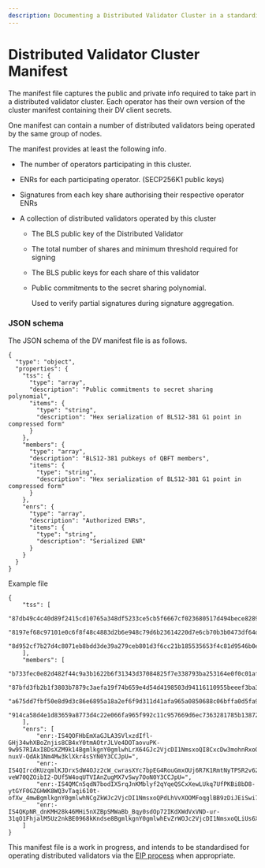 ```yaml
---
description: Documenting a Distributed Validator Cluster in a standardised file format
---
```


# Distributed Validator Cluster Manifest

The manifest file captures the public and private info required to take part in a distributed validator cluster. Each operator has their own version of the cluster manifest containing their DV client secrets.

One manifest can contain a number of distributed validators being operated by the same group of nodes.

The manifest provides at least the following info.

- The number of operators participating in this cluster.
- ENRs for each participating operator. (SECP256K1 public keys)
- Signatures from each key share authorising their respective operator ENRs
- A collection of distributed validators operated by this cluster

  - The BLS public key of the Distributed Validator
  - The total number of shares and minimum threshold required for signing
  - The BLS public keys for each share of this validator
  - Public commitments to the secret sharing polynomial.

    Used to verify partial signatures during signature aggregation.

### JSON schema

The JSON schema of the DV manifest file is as follows.

```
{
  "type": "object",
  "properties": {
    "tss": {
      "type": "array",
      "description": "Public commitments to secret sharing polynomial",
      "items": {
        "type": "string",
        "description": "Hex serialization of BLS12-381 G1 point in compressed form"
      }
    },
    "members": {
      "type": "array",
      "description": "BLS12-381 pubkeys of QBFT members",
      "items": {
        "type": "string",
        "description": "Hex serialization of BLS12-381 G1 point in compressed form"
      }
    },
    "enrs": {
      "type": "array",
      "description": "Authorized ENRs",
      "items": {
        "type": "string",
        "description": "Serialized ENR"
      }
    }
  }
}
```

Example file

```
{
	"tss": [
		"87db49c4c40d89f2415cd10765a348df5233ce5cb5f6667cf023680517d494bece8289e047da2488c87bc84a22a3a229",
		"8197ef68c97101e0c6f8f48c4883d2b6e948c79d6b23614220d7e6cb70b3b0473df64d20bd68539365c531e179ee9639",
		"8d952cf7b27d4c8071eb8bdd3de39a279ceb801d3f6cc21b185535653f4c81d9546b0e3b5d010636abdb6291264c562b"
	],
	"members": [
		"b733fec0e82d482f44c9a3b1622b6f31343d37084825f7e338793ba253164e0f0c01af6bfb7ec8e3e93e5001fe0f6d4a",
		"87bfd3fb2b1f3803b7879c3aefa19f74b659e4d54d4198503d94116110955beeef3ba3ba9b279b1155932286499fb91c",
		"a675dd7fbf50e8d9d3c86e6895a18a2ef6f9d311d41afa965a0850688c06bffa0d5fa9495a49a26c1275ce16982796b7",
		"914ca58d4e1d83659a8773d4c22e066fa965f992c11c957669d6ec7363281785b138723e139df4f86829252cd0c1a0b4"
	],
	"enrs": [
		"enr:-IS4QOFHbEmXaGJLA3SVlxzdIfl-GHj34whXBoZnjis8CB4xY0tmAOtrJLVe4DOTaovuPK-9w957RIAxI8DsXZM9k14BgmlkgnY0gmlwhLrX64GJc2VjcDI1NmsxoQI8CxcDw3mohnRxoOkL-nuxV-QdAk1Nm4Mw3klXkr4sSYN0Y3CCJpU=",
		"enr:-IS4QIrcdKUzqmlKJDrxSdW4OJz2cW_cwrasXYc7bpEG4RouGmxOUj6R7K1RmtNyTPSR2v62nawk3b7QO8OwTJoD6w4BgmlkgnY0gmlwhMkEDBqJc2VjcDI1NmsxoQMmH-veW70QZOibI2-DUf5W4oqUTVIAnZugMX7vSwy7OoN0Y3CCJpU=",
		"enr:-IS4QMCn5qdN7bodIX5rqJnKMblyf2qYqeQSCxXewLUkq7UfPKBi8bD8-ytGYF0GZGHWK8WQ3vTaqi610t-ofXw_4mwBgmlkgnY0gmlwhNCgZkWJc2VjcDI1NmsxoQPdLhVvXOOMFoqglBB9zDiJEiSwi7MIMHjyKB4o6Fdv_IN0Y3CCJpU=",
		"enr:-IS4QKpNR_dnKMH28k46MHi5nXZBpSMWaBb_Bqy0sdOp72IKdXWdVxVND-ur-31qO1FhjalM5Uz2nkBE0968kKndse8BgmlkgnY0gmlwhEvZrWOJc2VjcDI1NmsxoQLiUs6XmW_0fVAhFYkQewDlLYvHrc3MOGCzy2tJQxBrBIN0Y3CCJpU="
	]
}
```

This manifest file is a work in progress, and intends to be standardised for operating distributed validators via the [EIP process](../dvk/01_distributed-validator-keys.md#standardising-the-format-of-dvks) when appropriate.
